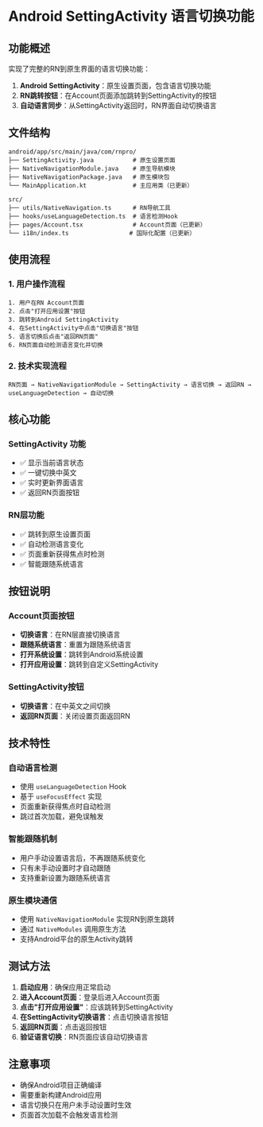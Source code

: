 # Android SettingActivity 语言切换功能

## 功能概述

实现了完整的RN到原生界面的语言切换功能：

1. **Android SettingActivity**：原生设置页面，包含语言切换功能
2. **RN跳转按钮**：在Account页面添加跳转到SettingActivity的按钮
3. **自动语言同步**：从SettingActivity返回时，RN界面自动切换语言

## 文件结构

```
android/app/src/main/java/com/rnpro/
├── SettingActivity.java           # 原生设置页面
├── NativeNavigationModule.java    # 原生导航模块
├── NativeNavigationPackage.java   # 原生模块包
└── MainApplication.kt             # 主应用类（已更新）

src/
├── utils/NativeNavigation.ts      # RN导航工具
├── hooks/useLanguageDetection.ts  # 语言检测Hook
├── pages/Account.tsx              # Account页面（已更新）
└── i18n/index.ts                 # 国际化配置（已更新）
```

## 使用流程

### 1. 用户操作流程
```
1. 用户在RN Account页面
2. 点击"打开应用设置"按钮
3. 跳转到Android SettingActivity
4. 在SettingActivity中点击"切换语言"按钮
5. 语言切换后点击"返回RN页面"
6. RN页面自动检测语言变化并切换
```

### 2. 技术实现流程
```
RN页面 → NativeNavigationModule → SettingActivity → 语言切换 → 返回RN → useLanguageDetection → 自动切换
```

## 核心功能

### SettingActivity 功能
- ✅ 显示当前语言状态
- ✅ 一键切换中英文
- ✅ 实时更新界面语言
- ✅ 返回RN页面按钮

### RN层功能
- ✅ 跳转到原生设置页面
- ✅ 自动检测语言变化
- ✅ 页面重新获得焦点时检测
- ✅ 智能跟随系统语言

## 按钮说明

### Account页面按钮
- **切换语言**：在RN层直接切换语言
- **跟随系统语言**：重置为跟随系统语言
- **打开系统设置**：跳转到Android系统设置
- **打开应用设置**：跳转到自定义SettingActivity

### SettingActivity按钮
- **切换语言**：在中英文之间切换
- **返回RN页面**：关闭设置页面返回RN

## 技术特性

### 自动语言检测
- 使用 `useLanguageDetection` Hook
- 基于 `useFocusEffect` 实现
- 页面重新获得焦点时自动检测
- 跳过首次加载，避免误触发

### 智能跟随机制
- 用户手动设置语言后，不再跟随系统变化
- 只有未手动设置时才自动跟随
- 支持重新设置为跟随系统语言

### 原生模块通信
- 使用 `NativeNavigationModule` 实现RN到原生跳转
- 通过 `NativeModules` 调用原生方法
- 支持Android平台的原生Activity跳转

## 测试方法

1. **启动应用**：确保应用正常启动
2. **进入Account页面**：登录后进入Account页面
3. **点击"打开应用设置"**：应该跳转到SettingActivity
4. **在SettingActivity切换语言**：点击切换语言按钮
5. **返回RN页面**：点击返回按钮
6. **验证语言切换**：RN页面应该自动切换语言

## 注意事项

- 确保Android项目正确编译
- 需要重新构建Android应用
- 语言切换只在用户未手动设置时生效
- 页面首次加载不会触发语言检测
